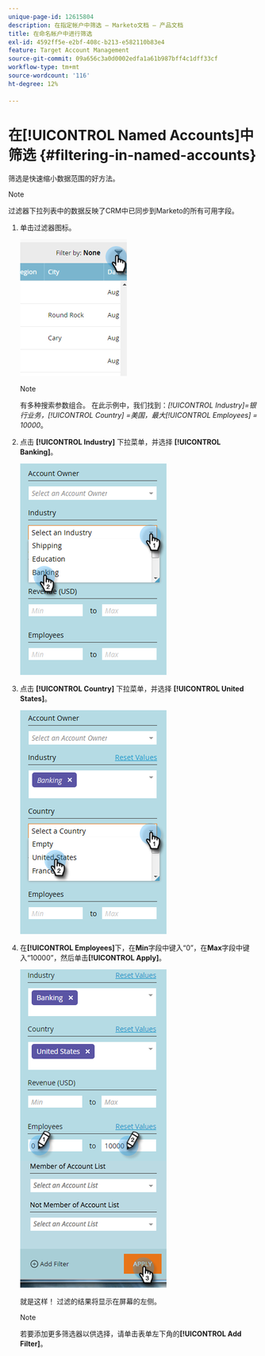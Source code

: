 ```yaml
---
unique-page-id: 12615804
description: 在指定帐户中筛选 — Marketo文档 — 产品文档
title: 在命名帐户中进行筛选
exl-id: 4592ff5e-e2bf-408c-b213-e582110b83e4
feature: Target Account Management
source-git-commit: 09a656c3a0d0002edfa1a61b987bff4c1dff33cf
workflow-type: tm+mt
source-wordcount: '116'
ht-degree: 12%

---
```


# 在[!UICONTROL Named Accounts]中筛选 {#filtering-in-named-accounts}

筛选是快速缩小数据范围的好方法。

>[!NOTE]
>
>过滤器下拉列表中的数据反映了CRM中已同步到Marketo的所有可用字段。

1. 单击过滤器图标。

   ![](assets/filter-one.png)

   >[!NOTE]
   >
   >有多种搜索参数组合。 在此示例中，我们找到：_[!UICONTROL Industry]=银行业务，[!UICONTROL Country] =美国，最大[!UICONTROL Employees] = 10000_。

1. 点击 **[!UICONTROL Industry]** 下拉菜单，并选择 **[!UICONTROL Banking]**。

   ![](assets/filter-2.png)

1. 点击 **[!UICONTROL Country]** 下拉菜单，并选择 **[!UICONTROL United States]**。

   ![](assets/filter-3.png)

1. 在&#x200B;**[!UICONTROL Employees]**&#x200B;下，在&#x200B;**Min**&#x200B;字段中键入“0”，在&#x200B;**Max**&#x200B;字段中键入“10000”，然后单击&#x200B;**[!UICONTROL Apply]**。

   ![](assets/four-2.png)

   就是这样！ 过滤的结果将显示在屏幕的左侧。

   >[!NOTE]
   >
   >若要添加更多筛选器以供选择，请单击表单左下角的&#x200B;**[!UICONTROL Add Filter]**。

